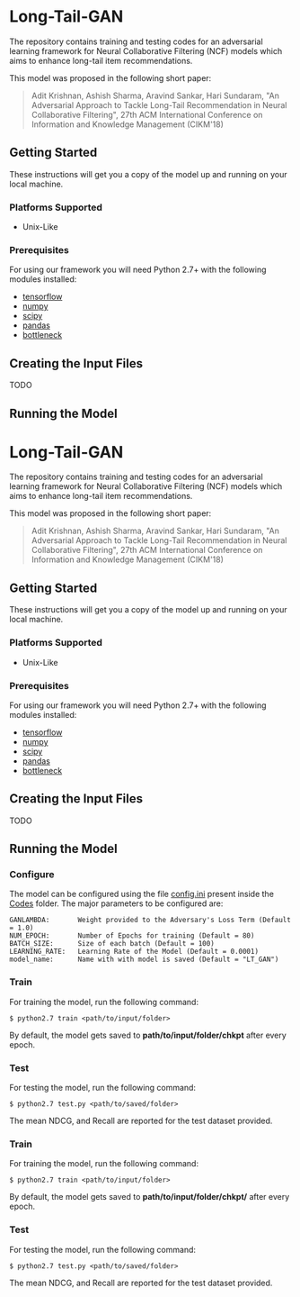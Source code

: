 # Long-Tail-GAN

The repository contains training and testing codes for an adversarial learning framework for Neural Collaborative Filtering (NCF) models which aims to enhance long-tail item recommendations. 

This model was proposed in the following short paper:

> Adit Krishnan, Ashish Sharma, Aravind Sankar, Hari Sundaram, "An Adversarial Approach to Tackle Long-Tail Recommendation in Neural Collaborative Filtering", 
> 27th ACM International Conference on Information and Knowledge Management (CIKM'18)

## Getting Started

These instructions will get you a copy of the model up and running on your local machine.

### Platforms Supported

- Unix-Like

### Prerequisites

For using our framework you will need Python 2.7+ with the following modules installed:
- [tensorflow](https://www.tensorflow.org/)
- [numpy](http://www.numpy.org/)
- [scipy](https://www.scipy.org/)
- [pandas](https://pandas.pydata.org/)
- [bottleneck](https://pypi.org/project/Bottleneck/)


## Creating the Input Files

TODO

## Running the Model


# Long-Tail-GAN

The repository contains training and testing codes for an adversarial learning framework for Neural Collaborative Filtering (NCF) models which aims to enhance long-tail item recommendations. 

This model was proposed in the following short paper:

> Adit Krishnan, Ashish Sharma, Aravind Sankar, Hari Sundaram, "An Adversarial Approach to Tackle Long-Tail Recommendation in Neural Collaborative Filtering", 
> 27th ACM International Conference on Information and Knowledge Management (CIKM'18)

## Getting Started

These instructions will get you a copy of the model up and running on your local machine.

### Platforms Supported

- Unix-Like

### Prerequisites

For using our framework you will need Python 2.7+ with the following modules installed:
- [tensorflow](https://www.tensorflow.org/)
- [numpy](http://www.numpy.org/)
- [scipy](https://www.scipy.org/)
- [pandas](https://pandas.pydata.org/)
- [bottleneck](https://pypi.org/project/Bottleneck/)


## Creating the Input Files

TODO

## Running the Model


### Configure

The model can be configured using the file [config.ini](Codes/config.ini) present inside the [Codes](Codes/) folder. The major parameters to be configured are:

```
GANLAMBDA:       Weight provided to the Adversary's Loss Term (Default = 1.0)
NUM_EPOCH:       Number of Epochs for training (Default = 80)
BATCH_SIZE:      Size of each batch (Default = 100)
LEARNING_RATE:   Learning Rate of the Model (Default = 0.0001)
model_name:      Name with with model is saved (Default = "LT_GAN")
```

### Train

For training the model, run the following command: 

```
$ python2.7 train <path/to/input/folder>
```

By default, the model gets saved to **path/to/input/folder/chkpt** after every epoch.

### Test

For testing the model, run the following command:

```
$ python2.7 test.py <path/to/saved/folder>
```

The mean NDCG, and Recall are reported for the test dataset provided.

### Train

For training the model, run the following command: 

```
$ python2.7 train <path/to/input/folder>
```

By default, the model gets saved to **path/to/input/folder/chkpt/** after every epoch.

### Test

For testing the model, run the following command:

```
$ python2.7 test.py <path/to/saved/folder>
```

The mean NDCG, and Recall are reported for the test dataset provided.